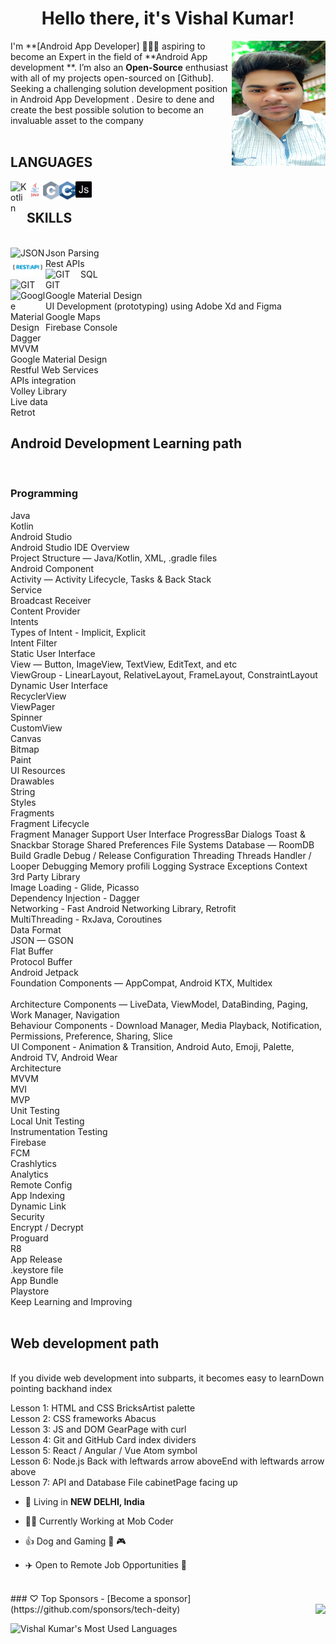 <h1 align="center"> Hello there, it's Vishal Kumar!</h1>


<img align="right" src="https://github.com/tech-deity/kotlin-basic/blob/main/157375116_293858125410250_4805920869720122906_o.jpg" height="200" width="150" />


I'm **[Android  App Developer] 👨🏻‍💻 aspiring to become an Expert in the field of **Android App  development **. I’m also an **Open-Source** enthusiast with all of my projects open-sourced on [Github]. Seeking a challenging solution
development position in Android App Development . Desire to dene and create the best possible
solution to become an invaluable asset to the company
<br/>
<br/>
<h2> LANGUAGES </h2>

<img align="left" alt="Kotlin" width="26px" src="https://cdn.worldvectorlogo.com/logos/kotlin-1.svg" />
<img align="left" alt="JAVA" width="26px" src="https://raw.githubusercontent.com/tech-deity/tech-deity/9690d2a96dc5005b3e8f551176e872cd4d5bc0cf/java.svg" />
 <img align="left" alt="C language" width="26px" src="https://raw.githubusercontent.com/tech-deity/tech-deity/d970fd691b380be8d7d2b684da9a7815229441de/c%20Lang.svg" />
 <img align="left" alt="C ++ language" width="26px" src="https://raw.githubusercontent.com/tech-deity/tech-deity/5953d95c85ebff130017708a238b1ed474932ff9/C%20plus%20plus.svg" />
 <img align="left" alt="C ++ language" width="26px" src="https://raw.githubusercontent.com/tech-deity/tech-deity/324d10be21d74326b951ff10f3d848cb859a7aab/javascript-2.svg" />
 
 <br/>



<h2> SKILLS  </h2> 

<br/> Json Parsing <img align="left" alt="JSON" width="56px" src="https://cdn.worldvectorlogo.com/logos/json.svg" />  <br/>
Rest APIs <img align="left" alt="REST API" width="56px" src="https://github.com/tech-deity/tech-deity/blob/main/restApi.jpeg" />  <br/>
SQL <img align="left" alt="GIT" width="56px" src="https://cdn.worldvectorlogo.com/logos/sqlite.svg" />  <br/>
GIT  <img align="left" alt="GIT" width="56px" src="https://cdn.worldvectorlogo.com/logos/git.svg" /> <br/>
Google Material Design   <img align="left" alt="Google Material Design" width="56px" src="https://cdn.worldvectorlogo.com/logos/material-ui-1.svg" /> <br/>
UI Development (prototyping) using Adobe Xd and Figma <br/>
Google Maps <br/>
Firebase Console <br/>
Dagger <br/>
MVVM <br/>
Google Material Design <br/>
Restful Web Services <br/>
APIs integration <br/>
Volley Library <br/>
Live data <br/>
Retrot <br/>

<h2> Android Development Learning path </h2> </br>
<h3>Programming </h3>
Java </br> 
Kotlin </br>
Android Studio </br> 
Android Studio IDE Overview </br>
Project Structure — Java/Kotlin, XML, .gradle files </br>
Android Component</br>
Activity — Activity Lifecycle, Tasks & Back Stack</br>
Service </br>
Broadcast Receiver </br>
Content Provider </br>
Intents </br>
Types of Intent - Implicit, Explicit </br>
Intent Filter </br>
Static User Interface </br>
View — Button, ImageView, TextView, EditText, and etc </br>
ViewGroup - LinearLayout, RelativeLayout, FrameLayout, ConstraintLayout </br>
Dynamic User Interface </br>
RecyclerView </br>
ViewPager </br>
Spinner </br>
CustomView </br>
Canvas </br>
Bitmap </br>
Paint </br>
UI Resources </br>
Drawables </br>
String </br>
Styles </br>
Fragments </br>
Fragment Lifecycle </br>
Fragment Manager
Support User Interface
ProgressBar
Dialogs
Toast & Snackbar
Storage
Shared Preferences
File Systems
Database — RoomDB
Build
Gradle
Debug / Release Configuration
Threading
Threads
Handler / Looper
Debugging
Memory profili
Logging
Systrace
Exceptions</b
Error Handling</br></b
Memory Leak
Detecting and Fixing Memory Leaks</br>
Context</br>
3rd Party Library</br>
Image Loading - Glide, Picasso</br>
Dependency Injection - Dagger</br>
Networking - Fast Android Networking Library, Retrofit</br>
MultiThreading - RxJava, Coroutines</br>
Data Format</br>
JSON — GSON</br>
Flat Buffer</br>
Protocol Buffer</br>
Android Jetpack</br>
Foundation Components — AppCompat, Android KTX, Multidex</br></br>
Architecture Components — LiveData, ViewModel, DataBinding, Paging, Work Manager, Navigation</br>
Behaviour Components - Download Manager, Media Playback, Notification, Permissions, Preference, Sharing, Slice</br>
UI Component - Animation & Transition, Android Auto, Emoji, Palette, Android TV, Android Wear </br>
Architecture </br>
MVVM</br>
MVI</br>
MVP</br>
Unit Testing</br>
Local Unit Testing</br>
Instrumentation Testing</br>
Firebase</br>
FCM</br>
Crashlytics</br>
Analytics</br>
Remote Config</br>
App Indexing</br>
Dynamic Link</br>
Security</br>
Encrypt / Decrypt</br>
Proguard</br>
R8</br>
App Release</br>
.keystore file</br>
App Bundle</br>
Playstore </br>
Keep Learning and Improving </br>


<br/> 

<h2>Web development path </h2><br/>
If you divide web development into subparts, it becomes easy to learnDown pointing backhand index<br/>

Lesson 1: HTML and CSS BricksArtist palette <br/>
Lesson 2: CSS frameworks Abacus <br/>
Lesson 3: JS and DOM GearPage with curl <br/>
Lesson 4: Git and GitHub Card index dividers <br/>
Lesson 5: React / Angular / Vue Atom symbol <br/>
Lesson 6: Node.js Back with leftwards arrow aboveEnd with leftwards arrow above <br/>
Lesson 7: API and Database File cabinetPage facing up <br/>

- 🗼 Living in **NEW DELHI, India**

- 👨‍💻 Currently Working at Mob Coder
- 👍 Dog and Gaming 🐶 🎮
- ✈️ Open to Remote Job Opportunities 🍻
<br/>
### ♡ Top Sponsors
- [Become a sponsor](https://github.com/sponsors/tech-deity)
<img src="https://komarev.com/ghpvc/?username=wasabeef&color=blue&style=flat-square&label=visitors" align="right" />



![Vishal Kumar's Most Used Languages](https://github-readme-stats.vercel.app/api/top-langs/?username=tech-deity&langs_count=10&lact&hide=makefile,html)
